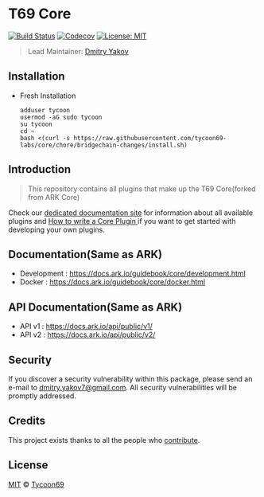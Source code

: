 # T69 Core

[![Build Status](https://badgen.now.sh/circleci/github/ARKEcosystem/core)](https://circleci.com/gh/ARKEcosystem/core)
[![Codecov](https://badgen.now.sh/codecov/c/github/arkecosystem/core)](https://codecov.io/gh/arkecosystem/core)
[![License: MIT](https://badgen.now.sh/badge/license/MIT/green)](https://opensource.org/licenses/MIT)

> Lead Maintainer: [Dmitry Yakov](https://github.com/astro019)

## Installation
-   Fresh Installation

        adduser tycoon
        usermod -aG sudo tycoon
        su tycoon
        cd ~
        bash <(curl -s https://raw.githubusercontent.com/tycoon69-labs/core/chore/bridgechain-changes/install.sh)

## Introduction

> This repository contains all plugins that make up the T69 Core(forked from ARK Core)

Check our [dedicated documentation site](https://docs.ark.io/guidebook/core/plugins/) for information about all available plugins and [How to write a Core Plugin
](https://docs.ark.io/tutorials/core/plugins/how-to-write-a-core-plugin.html) if you want to get started with developing your own plugins.

## Documentation(Same as ARK)

-   Development : https://docs.ark.io/guidebook/core/development.html
-   Docker : https://docs.ark.io/guidebook/core/docker.html

## API Documentation(Same as ARK)

-   API v1 : https://docs.ark.io/api/public/v1/
-   API v2 : https://docs.ark.io/api/public/v2/

## Security

If you discover a security vulnerability within this package, please send an e-mail to dmitry.yakov7@gmail.com. All security vulnerabilities will be promptly addressed.

## Credits

This project exists thanks to all the people who [contribute](../../contributors).

## License

[MIT](LICENSE) © [Tycoon69](https://tycoonchain.com)

